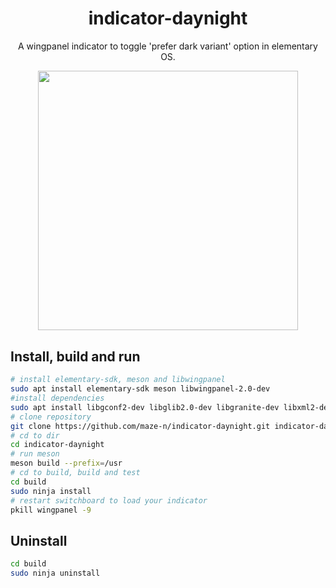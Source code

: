 <h1 align="center">indicator-daynight</h1>

<p align="center">A wingpanel indicator to toggle 'prefer dark variant' option in elementary OS.</p>

<p align="center"><img src="https://raw.githubusercontent.com/maze-n/indicator-daynight/master/screenshots/screenshot.png" width="415.5">
</p>

## Install, build and run

```bash
# install elementary-sdk, meson and libwingpanel
sudo apt install elementary-sdk meson libwingpanel-2.0-dev
#install dependencies
sudo apt install libgconf2-dev libglib2.0-dev libgranite-dev libxml2-dev
# clone repository
git clone https://github.com/maze-n/indicator-daynight.git indicator-daynight
# cd to dir
cd indicator-daynight
# run meson
meson build --prefix=/usr
# cd to build, build and test
cd build
sudo ninja install
# restart switchboard to load your indicator
pkill wingpanel -9
```

## Uninstall

```bash
cd build
sudo ninja uninstall
```